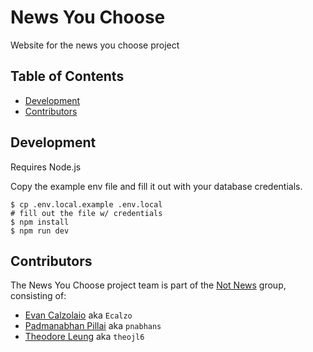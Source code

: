 # News You Choose

Website for the news you choose project

## Table of Contents

- [Development](#development)
- [Contributors](#contributors)

## Development

Requires Node.js

Copy the example env file and fill it out with your database credentials.

```shell
$ cp .env.local.example .env.local
# fill out the file w/ credentials
$ npm install
$ npm run dev
```

## Contributors

The News You Choose project team is part of the [Not News](https://github.com/notnews) group, consisting of:

- [Evan Calzolaio](https://github.com/Ecalzo) aka `Ecalzo`
- [Padmanabhan Pillai](https://github.com/pnabhans) aka `pnabhans`
- [Theodore Leung](https://github.com/theojl6) aka `theojl6`
